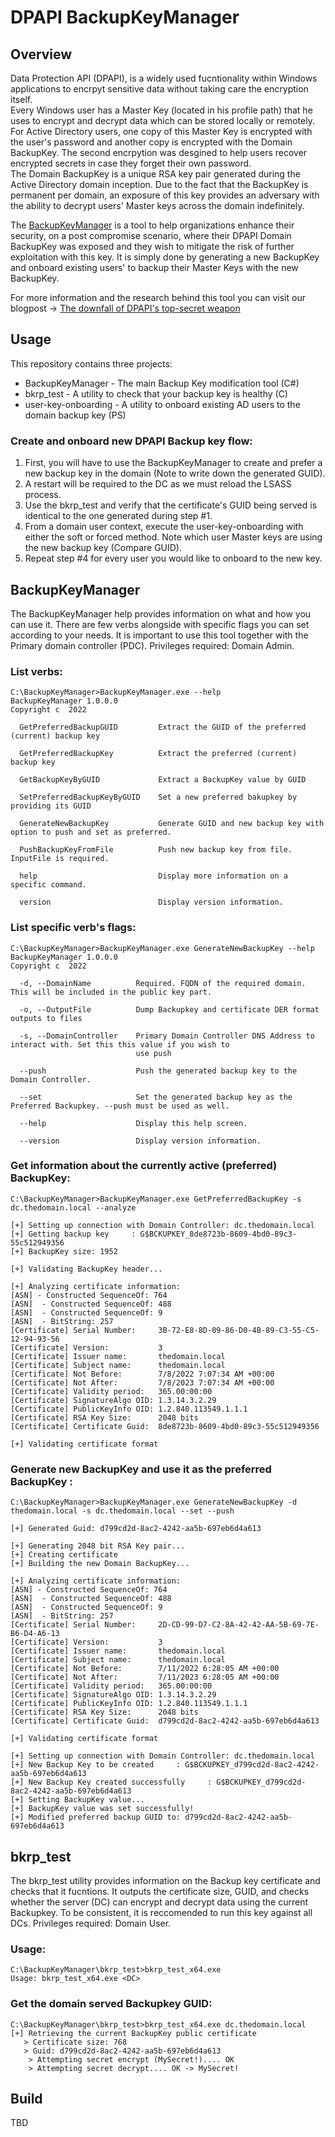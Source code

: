 # DPAPI BackupKeyManager

## Overview

Data Protection API (DPAPI), is a widely used fucntionality within Windows applications to encrpyt sensitive data without taking care the encryption itself.<br />
Every Windows user has a Master Key (located in his profile path) that he uses to encrypt and decrypt data which can be stored locally or remotely.<br />
For Active Directory users, one copy of this Master Key is encrypted with the user's password and another copy is encrypted with the Domain BackupKey.
The second encrpytion was desgined to help users recover encrypted secrets in case they forget their own password.<br />
The Domain BackupKey is a unique RSA key pair generated during the Active Directory domain inception.
Due to the fact that the BackupKey is permanent per domain, an exposure of this key provides an adversary with the ability to decrypt users' Master keys across the domain indefinitely.<br />

The [BackupKeyManager]() is a tool to help organizations enhance their security, on a post compromise scenario, where their DPAPI Domain BackupKey was exposed and they wish to mitigate the risk of further exploitation with this key.
It is simply done by generating a new BackupKey and onboard existing users' to backup their Master Keys with the new BackupKey.

For more information and the research behind this tool you can visit our blogpost -> [The downfall of DPAPI's top-secret weapon]()


## Usage

This repository contains three projects:
* BackupKeyManager - The main Backup Key modification tool (C#)
* bkrp_test - A utility to check that your backup key is healthy (C)
* user-key-onboarding - A utility to onboard existing AD users to the domain backup key (PS)

### Create and onboard new DPAPI Backup key flow:

1. First, you will have to use the BackupKeyManager to create and prefer a new backup key in the domain (Note to write down the generated GUID).
2. A restart will be required to the DC as we must reload the LSASS process.
3. Use the bkrp_test and verify that the certificate's GUID being served is identical to the one generated during step #1.
4. From a domain user context, execute the user-key-onboarding with either the soft or forced method. Note which user Master keys are using the new backup key (Compare GUID).
5. Repeat step #4 for every user you would like to onboard to the new key.




## BackupKeyManager

The BackupKeyManager help provides information on what and how you can use it.
There are few verbs alongside with specific flags you can set according to your needs.
It is important to use this tool together with the Primary domain controller (PDC).
Privileges required: Domain Admin.

### List verbs:

```
C:\BackupKeyManager>BackupKeyManager.exe --help
BackupKeyManager 1.0.0.0
Copyright c  2022

  GetPreferredBackupGUID         Extract the GUID of the preferred (current) backup key

  GetPreferredBackupKey          Extract the preferred (current) backup key

  GetBackupKeyByGUID             Extract a BackupKey value by GUID

  SetPreferredBackupKeyByGUID    Set a new preferred bakupkey by providing its GUID

  GenerateNewBackupKey           Generate GUID and new backup key with option to push and set as preferred.

  PushBackupKeyFromFile          Push new backup key from file. InputFile is required.

  help                           Display more information on a specific command.

  version                        Display version information.

```

### List specific verb's flags:

```
C:\BackupKeyManager>BackupKeyManager.exe GenerateNewBackupKey --help
BackupKeyManager 1.0.0.0
Copyright c  2022

  -d, --DomainName          Required. FQDN of the required domain. This will be included in the public key part.

  -o, --OutputFile          Dump Backupkey and certificate DER format outputs to files

  -s, --DomainController    Primary Domain Controller DNS Address to interact with. Set this this value if you wish to
                            use push

  --push                    Push the generated backup key to the Domain Controller.

  --set                     Set the generated backup key as the Preferred Backupkey. --push must be used as well.

  --help                    Display this help screen.

  --version                 Display version information.
```


### Get information about the currently active (preferred) BackupKey:

```
C:\BackupKeyManager>BackupKeyManager.exe GetPreferredBackupKey -s dc.thedomain.local --analyze

[+] Setting up connection with Domain Controller: dc.thedomain.local
[+] Getting backup key     : G$BCKUPKEY_8de8723b-8609-4bd0-89c3-55c512949356
[+] BackupKey size: 1952

[+] Validating BackupKey header...

[+] Analyzing certificate information:
[ASN] - Constructed SequenceOf: 764
[ASN]  - Constructed SequenceOf: 488
[ASN]  - Constructed SequenceOf: 9
[ASN]  - BitString: 257
[Certificate] Serial Number:     3B-72-E8-8D-09-86-D0-4B-89-C3-55-C5-12-94-93-56
[Certificate] Version:           3
[Certificate] Issuer name:       thedomain.local
[Certificate] Subject name:      thedomain.local
[Certificate] Not Before:        7/8/2022 7:07:34 AM +00:00
[Certificate] Not After:         7/8/2023 7:07:34 AM +00:00
[Certificate] Validity period:   365.00:00:00
[Certificate] SignatureAlgo OID: 1.3.14.3.2.29
[Certificate] PublicKeyInfo OID: 1.2.840.113549.1.1.1
[Certificate] RSA Key Size:      2048 bits
[Certificate] Certificate Guid:  8de8723b-8609-4bd0-89c3-55c512949356

[+] Validating certificate format

```

### Generate new BackupKey and use it as the preferred BackupKey :

```
C:\BackupKeyManager>BackupKeyManager.exe GenerateNewBackupKey -d thedomain.local -s dc.thedomain.local --set --push

[+] Generated Guid: d799cd2d-8ac2-4242-aa5b-697eb6d4a613

[+] Generating 2048 bit RSA Key pair...
[+] Creating certificate
[+] Building the new Domain BackupKey...

[+] Analyzing certificate information:
[ASN] - Constructed SequenceOf: 764
[ASN]  - Constructed SequenceOf: 488
[ASN]  - Constructed SequenceOf: 9
[ASN]  - BitString: 257
[Certificate] Serial Number:     2D-CD-99-D7-C2-8A-42-42-AA-5B-69-7E-B6-D4-A6-13
[Certificate] Version:           3
[Certificate] Issuer name:       thedomain.local
[Certificate] Subject name:      thedomain.local
[Certificate] Not Before:        7/11/2022 6:28:05 AM +00:00
[Certificate] Not After:         7/11/2023 6:28:05 AM +00:00
[Certificate] Validity period:   365.00:00:00
[Certificate] SignatureAlgo OID: 1.3.14.3.2.29
[Certificate] PublicKeyInfo OID: 1.2.840.113549.1.1.1
[Certificate] RSA Key Size:      2048 bits
[Certificate] Certificate Guid:  d799cd2d-8ac2-4242-aa5b-697eb6d4a613

[+] Validating certificate format

[+] Setting up connection with Domain Controller: dc.thedomain.local
[+] New Backup Key to be created     : G$BCKUPKEY_d799cd2d-8ac2-4242-aa5b-697eb6d4a613
[+] New Backup Key created successfully     : G$BCKUPKEY_d799cd2d-8ac2-4242-aa5b-697eb6d4a613
[+] Setting BackupKey value...
[+] BackupKey value was set successfully!
[+] Modified preferred backup GUID to: d799cd2d-8ac2-4242-aa5b-697eb6d4a613
```



## bkrp_test

The bkrp_test utility provides information on the Backup key certificate and checks that it fucntions.
It outputs the certificate size, GUID, and checks whether the server (DC) can encrypt and decrypt data using the current Backupkey.
To be consistent, it is reccomended to run this key against all DCs.
Privileges required: Domain User.

### Usage:

```
C:\BackupKeyManager\bkrp_test>bkrp_test_x64.exe
Usage: bkrp_test_x64.exe <DC>

```

### Get the domain served Backupkey GUID:

```
C:\BackupKeyManager\bkrp_test>bkrp_test_x64.exe dc.thedomain.local
[+] Retrieving the current BackupKey public certificate
   > Certificate size: 768
   > Guid: d799cd2d-8ac2-4242-aa5b-697eb6d4a613
    > Attempting secret encrypt (MySecret!).... OK
    > Attempting secret decrypt.... OK -> MySecret!

```



## Build

TBD
